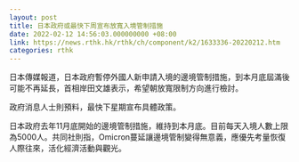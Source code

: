 ```yaml
---
layout: post
title: 日本政府或最快下周宣布放寬入境管制措施
date: 2022-02-12 14:56:03.000000000 +08:00
link: https://news.rthk.hk/rthk/ch/component/k2/1633336-20220212.htm
categories: rthk
---
```


日本傳媒報道，日本政府暫停外國人新申請入境的邊境管制措施，到本月底屆滿後可能不再延長，首相岸田文雄表示，希望朝放寬限制方向進行檢討。

政府消息人士則預料，最快下星期宣布具體政策。

日本政府去年11月底開始的邊境管制措施，維持到本月底。目前每天入境人數上限為5000人。共同社則指，Omicron蔓延讓邊境管制變得無意義，應優先考量恢復人際往來，活化經濟活動與觀光。
